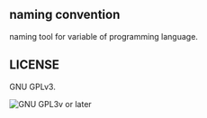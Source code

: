 ## naming convention

naming tool for variable of programming language.

## LICENSE

GNU GPLv3.

![GNU GPL3v or later](https://www.gnu.org/graphics/gplv3-88x31.png)
